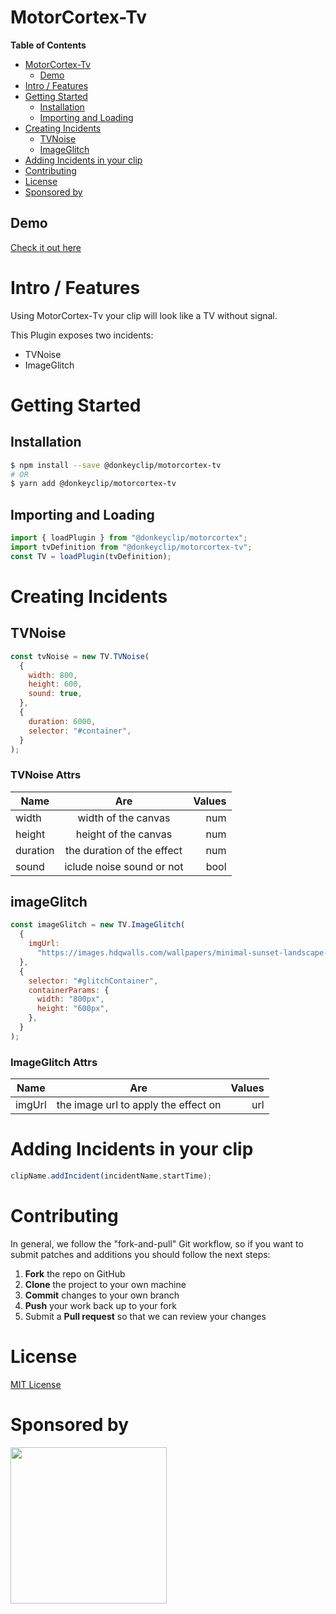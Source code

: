# MotorCortex-Tv

**Table of Contents**

- [MotorCortex-Tv](#motorcortex-tv)
  - [Demo](#demo)
- [Intro / Features](#intro--features)
- [Getting Started](#getting-started)
  - [Installation](#installation)
  - [Importing and Loading](#importing-and-loading)
- [Creating Incidents](#creating-incidents)
  - [TVNoise](#tvnoise)
  - [ImageGlitch](#imageglitch)
- [Adding Incidents in your clip](#adding-incidents-in-your-clip)
- [Contributing](#contributing)
- [License](#license)
- [Sponsored by](#sponsored-by)

## Demo

[Check it out here](https://donkeyclip.github.io/motorcortex-tv/demo/index.html)

# Intro / Features
Using MotorCortex-Τv your clip will look like a TV without signal. 

This Plugin exposes two incidents:
- TVNoise
- ImageGlitch
# Getting Started

## Installation

```bash
$ npm install --save @donkeyclip/motorcortex-tv
# OR
$ yarn add @donkeyclip/motorcortex-tv
```

## Importing and Loading

```javascript
import { loadPlugin } from "@donkeyclip/motorcortex";
import tvDefinition from "@donkeyclip/motorcortex-tv";
const TV = loadPlugin(tvDefinition);
```

# Creating Incidents

## TVNoise

```javascript
const tvNoise = new TV.TVNoise(
  {
    width: 800,
    height: 600,
    sound: true,
  },
  {
    duration: 6000,
    selector: "#container",
  }
);
```

### TVNoise Attrs

| Name     |            Are             | Values |
| -------- | :------------------------: | -----: |
| width    |    width of the canvas     |    num |
| height   |    height of the canvas    |    num |
| duration | the duration of the effect |    num |
| sound    | iclude noise sound or not  |   bool |

## imageGlitch

```javascript
const imageGlitch = new TV.ImageGlitch(
  {
    imgUrl:
      "https://images.hdqwalls.com/wallpapers/minimal-sunset-landscape-4k-w5.jpg",
  },
  {
    selector: "#glitchContainer",
    containerParams: {
      width: "800px",
      height: "600px",
    },
  }
);
```

### ImageGlitch Attrs

| Name   |                 Are                  | Values |
| ------ | :----------------------------------: | -----: |
| imgUrl | the image url to apply the effect on |    url |

# Adding Incidents in your clip

```javascript
clipName.addIncident(incidentName,startTime);
```

# Contributing 

In general, we follow the "fork-and-pull" Git workflow, so if you want to submit patches and additions you should follow the next steps:
1.	**Fork** the repo on GitHub
2.	**Clone** the project to your own machine
3.	**Commit** changes to your own branch
4.	**Push** your work back up to your fork
5.	Submit a **Pull request** so that we can review your changes

# License

[MIT License](https://opensource.org/licenses/MIT)

# Sponsored by
[<img src="https://presskit.donkeyclip.com/logos/donkey%20clip%20logo.svg" width=250></img>](https://donkeyclip.com)

